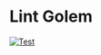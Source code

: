 # Lint Golem

[![Test](https://github.com/MagikIO/lint_golem/actions/workflows/test.yml/badge.svg)](https://github.com/MagikIO/lint_golem/actions/workflows/test.yml)
